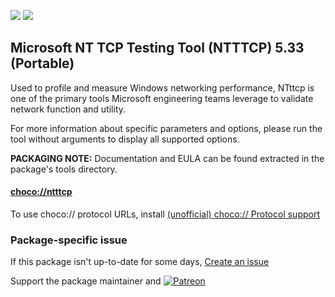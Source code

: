 [![](https://img.shields.io/chocolatey/v/ntttcp?color=green&label=ntttcp)](https://chocolatey.org/packages/ntttcp) [![](https://img.shields.io/chocolatey/dt/ntttcp)](https://chocolatey.org/packages/ntttcp)

## Microsoft NT TCP Testing Tool (NTTTCP) 5.33 (Portable)

Used to profile and measure Windows networking performance, NTttcp is one of the primary tools Microsoft engineering teams leverage to validate network function and utility.

For more information about specific parameters and options, please run the tool without arguments to display all supported options.

**PACKAGING NOTE:** Documentation and EULA can be found extracted in the package's tools directory.

#### [choco://ntttcp](choco://ntttcp)
To use choco:// protocol URLs, install [(unofficial) choco:// Protocol support ](https://chocolatey.org/packages/choco-protocol-support)

### Package-specific issue
If this package isn't up-to-date for some days, [Create an issue](https://github.com/tunisiano187/Chocolatey-packages/issues/new/choose)

Support the package maintainer and [![Patreon](https://cdn.jsdelivr.net/gh/tunisiano187/Chocolatey-packages@d15c4e19c709e7148588d4523ffc6dd3cd3c7e5e/icons/patreon.png)](https://www.patreon.com/bePatron?u=39585820)
